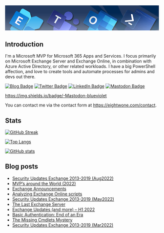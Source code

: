 ![Banner](assets/Metro_v6_Banner_GitHub.jpg)

## Introduction

I'm a Microsoft MVP for Microsoft 365 Apps and Services. I focus primarily on Microsoft Exchange Server and Exchange Online, 
in combination with Azure Active Directory, or other related workloads. I have a big PowerShell affection, and love to create 
tools and automate processes for admins and devs out there.

<a href="https://eightwone.com"><img src="https://img.shields.io/badge/-Blog-blue" alt="Blog Badge"/></a>
<a href="https://twitter.com/mderooij"><img src="https://img.shields.io/badge/Twitter-blue?style=for-the-badge&logo=twitter&logoColor=white" alt="Twitter Badge"/></a>
<a href="https://nl.linkedin.com/in/michelderooij"><img src="https://img.shields.io/badge/LinkedIn-blue?style=for-the-badge&logo=linkedin&logoColor=white" alt="LinkedIn Badge"/></a>
<a ref="me" href="https://mastodon.social/@mderooij"><img src="https://img.shields.io/badge/-Mastodon-blueviolet?style=for-the-badge&logo=mastodon&logoColor=white" alt="Mastodon Badge"/></a>

https://img.shields.io/badge/-Mastodon-blueviolet

You can contact me via the contact form at https://eightwone.com/contact.

## Stats
[![GitHub Streak](https://streak-stats.demolab.com?user=michelderooij)](https://git.io/streak-stats)

[![Top Langs](https://github-readme-stats.vercel.app/api/top-langs/?username=merill&layout=compact&theme=vision-friendly-dark)](https://github.com/anuraghazra/github-readme-stats)

[![GitHub stats](https://github-readme-stats.vercel.app/api?username=michelderooij&theme=dark&show_icons=true)](https://github.com/anuraghazra/github-readme-stats)

## Blog posts
<!-- BLOG-POST-LIST:START -->
- [Security Updates Exchange 2013-2019 &lpar;Aug2022&rpar;](https://eightwone.com/2022/08/09/security-updates-exchange-2013-2019-aug2022/)
- [MVP’s around the World &lpar;2022&rpar;](https://eightwone.com/2022/07/08/mvps-around-the-world-2022/)
- [Exchange Announcements](https://eightwone.com/2022/06/04/exchange-announcements/)
- [Analyzing Exchange Online scripts](https://eightwone.com/2022/05/25/analyzing-exchange-online-scripts/)
- [Security Updates Exchange 2013-2019 &lpar;May2022&rpar;](https://eightwone.com/2022/05/10/security-updates-exchange-2013-2019-may2022/)
- [The Last Exchange Server](https://eightwone.com/2022/05/05/the-last-exchange-server/)
- [Exchange Updates &lpar;and more&rpar; – H1 2022](https://eightwone.com/2022/04/20/exchange-updates-and-more-h1-2022/)
- [Basic Authentication: End of an Era](https://eightwone.com/2022/03/31/basic-authentication-end-of-an-era/)
- [The Missing Cmdlets Mystery](https://eightwone.com/2022/03/29/the-missing-cmdlets-mystery/)
- [Security Updates Exchange 2013-2019 &lpar;Mar2022&rpar;](https://eightwone.com/2022/03/08/security-updates-exchange-2013-2019-mar2022/)
<!-- BLOG-POST-LIST:END -->
